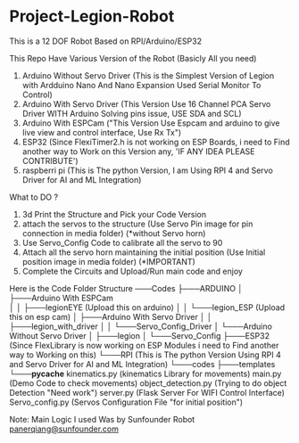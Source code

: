 # Project-Legion-Robot
 This is a 12 DOF Robot Based on RPI/Arduino/ESP32
    
This Repo Have Various Version of the Robot (Basicly All you need)

1. Arduino Without Servo Driver (This is the Simplest Version of Legion with Ardduino Nano And Nano Expansion Used Serial Monitor To Control)
2. Arduino With Servo Driver (This Version Use 16 Channel PCA Servo Driver WITH Arduino Solving pins issue, USE SDA and SCL)
3. Arduino With ESPCam  ("This Version Use Espcam and arduino to give live view and control interface, Use Rx Tx")
4. ESP32 (Since FlexiTimer2.h is not working on ESP Boards, i need to Find another way to Work on this Version any, 'IF ANY IDEA PLEASE CONTRIBUTE')
5. raspberri pi (This is The python Version, I am Using RPI 4 and Servo Driver for AI and ML Integration)


What to DO ?
1. 3d Print the Structure and Pick your Code Version
2. attach the servos to the structure (Use Servo Pin image for pin connection in media folder) (*without Servo horn)
3. Use Servo_Config Code to calibrate all the servo to 90
4. Attach all the servo horn maintaining the initial position (Use Initial position image in media folder) (*IMPORTANT)
5. Complete the Circuits and Upload/Run main code and enjoy

Here is the Code Folder Structure 
───Codes
    ├───ARDUINO
    │   ├───Arduino With ESPCam  
    │   │   ├───legionEYE (Upload this on arduino)
    │   │   └───legion_ESP (Upload this on esp cam)
    │   ├───Arduino With Servo Driver
    │   │   ├───legion_with_driver
    │   │   └───Servo_Config_Driver
    │   └───Arduino Without Servo Driver
    │       ├───legion
    │       └───Servo_Config
    ├───ESP32 (Since FlexLibrary is now working on ESP Modules i need to Find another way to Working on this)
    └───RPI (This is The python Version Using RPI 4 and Servo Driver for AI and ML Integration)
        └───codes
            ├───templates
            └───__pycache__
                kinematics.py             (kinematics Library for movements)
                main.py                   (Demo Code to check movements)
                object_detection.py       (Trying to do object Detection "Need work")
                server.py                 (Flask Server For WIFI Control Interface)
                Servo_config.py           (Servos Configuration File "for initial position")

Note: 
Main Logic I used Was by Sunfounder Robot
panerqiang@sunfounder.com
